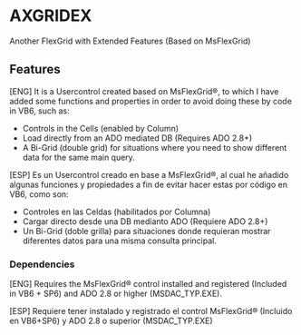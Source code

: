 # AXGRIDEX
Another FlexGrid with Extended Features (Based on MsFlexGrid)

## Features
 [ENG] It is a Usercontrol created based on MsFlexGrid®, to which I have added some functions and properties in order to avoid doing these by code in VB6, such as:
- Controls in the Cells (enabled by Column)
- Load directly from an ADO mediated DB (Requires ADO 2.8+)
- A Bi-Grid (double grid) for situations where you need to show different data for the same main query.

[ESP] Es un Usercontrol creado en base a MsFlexGrid®, al cual he añadido algunas funciones y propiedades a fin de evitar hacer estas por código en VB6, como son:
- Controles en las Celdas (habilitados por Columna)
- Cargar directo desde una DB medianto ADO (Requiere ADO 2.8+)
- Un Bi-Grid (doble grilla) para situaciones donde requieran mostrar diferentes datos para una misma consulta principal.

### Dependencies
  [ENG] Requires the MsFlexGrid® control installed and registered (Included in VB6 + SP6) and ADO 2.8 or higher (MSDAC_TYP.EXE).
  
  [ESP] Requiere tener instalado y registrado el control MsFlexGrid® (Incluido en VB6+SP6) y ADO 2.8 o superior (MSDAC_TYP.EXE)
  
  

